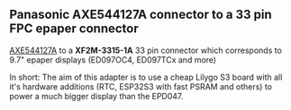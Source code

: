 ## Panasonic AXE544127A connector to a 33 pin FPC epaper connector

[AXE544127A](https://app.ultralibrarian.com/details/195de4da-7296-11e9-ab3a-0a3560a4cccc/Panasonic/AXE544127A) to a **XF2M-3315-1A** 33 pin connector which corresponds to 9.7" epaper displays (ED097OC4, ED097TCx and more)

In short: The aim of this adapter is to use a cheap Lilygo S3 board with all it's hardware additions (RTC, ESP32S3 with fast PSRAM and others) to power a much bigger display than the EPD047.
